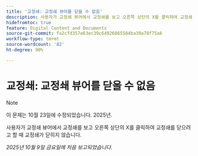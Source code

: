 ```yaml
---
title: '교정쇄: 교정쇄 뷰어를 닫을 수 없음'
description: 사용자가 교정쇄 뷰어에서 교정쇄를 보고 오른쪽 상단의 X를 클릭하여 교정쇄를 닫으려고 할 때 교정쇄가 닫히지 않습니다.
hidefromtoc: true
feature: Digital Content and Documents
source-git-commit: fa2cfd357e63ec39c64926865584ba39a78f75a6
workflow-type: tm+mt
source-wordcount: '82'
ht-degree: 90%

---
```



# 교정쇄: 교정쇄 뷰어를 닫을 수 없음

>[!NOTE]
>
>이 문제는 10월 23일에 수정되었습니다. 2025년.

사용자가 교정쇄 뷰어에서 교정쇄를 보고 오른쪽 상단의 X를 클릭하여 교정쇄를 닫으려고 할 때 교정쇄가 닫히지 않습니다.

_2025년 10월 9일 금요일에 처음 보고되었습니다._
